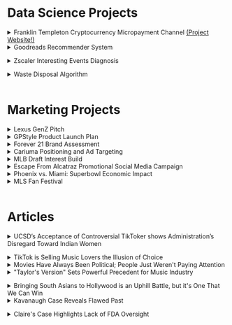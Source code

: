 # Data Science Projects 
<details>
<summary>Franklin Templeton Cryptocurrency Micropayment Channel <a href="https://medhaupadhyay.github.io/Micropayment-Channel-Public-Website/"> (Project Website!)</a></summary>
<img src="https://github.com/medhaupadhyay/portfolio/assets/81603081/f4406e0b-a3d1-44b2-8044-a816f608e366">
<br> </details>


<details>
<summary>Goodreads Recommender System</summary>
<img src="https://github.com/medhaupadhyay/portfolio/assets/81603081/56c7f3ab-0128-4e8b-b57c-1f447fb6c79b">
<img src="https://github.com/medhaupadhyay/portfolio/assets/81603081/f9d1cdac-06e2-4ea4-bf5d-8ce00ad02fa2">
 <img src="https://github.com/medhaupadhyay/portfolio/assets/81603081/edbe09fa-55db-4ed4-93a6-5f176b903d13">
 <img src="https://github.com/medhaupadhyay/portfolio/assets/81603081/df07aee6-e502-43a3-9046-f099a7f35091">
 <img src="https://github.com/medhaupadhyay/portfolio/assets/81603081/328dd6e2-120a-4731-9db2-ec671415ef19">
 <img src="https://github.com/medhaupadhyay/portfolio/assets/81603081/b8a2d88a-a6a6-4c7b-8022-7efcfb1be5e2">
 <img src="https://github.com/medhaupadhyay/portfolio/assets/81603081/0670e8ed-6a0f-41b6-bf67-ac8895bddb9f">
 <img src="https://github.com/medhaupadhyay/portfolio/assets/81603081/20f40eae-2dbf-44a0-8e4a-9e89659ce6e1">
  <img src="https://github.com/medhaupadhyay/portfolio/assets/81603081/c45231df-8faf-4700-a6b7-c8292932457d">
 <img src="https://github.com/medhaupadhyay/portfolio/assets/81603081/eeaec8fa-f11d-4523-a623-0e2d4785225d" >
 <img src="https://github.com/medhaupadhyay/portfolio/assets/81603081/652834a2-7d2d-4acc-9661-749d351f19b7" >
 <img src="https://github.com/medhaupadhyay/portfolio/assets/81603081/b88199e2-5270-42c7-b4ca-011e15414397" >
 <img src="https://github.com/medhaupadhyay/portfolio/assets/81603081/ba95b7c4-d58a-4a1a-b8af-f084b03f2181" >
 
 <br></details>


<details>
<summary>Zscaler Interesting Events Diagnosis</summary>
<img src="https://github.com/medhaupadhyay/portfolio/assets/81603081/3e7a37b2-e0bf-485e-9307-7003df74ca09">
<img src="https://github.com/medhaupadhyay/portfolio/assets/81603081/bab4269a-8992-4e54-993a-e9cbd2f14dad" >
<img src="https://github.com/medhaupadhyay/portfolio/assets/81603081/80ec5112-b085-4e81-b947-308d72be2deb" >
<img src="https://github.com/medhaupadhyay/portfolio/assets/81603081/b5ff1312-cb0c-4dcb-be4f-70b08fb23794" >
<img src="https://github.com/medhaupadhyay/portfolio/assets/81603081/8377e130-0048-4e38-884b-6d5b31f3918b" >
<img src="https://github.com/medhaupadhyay/portfolio/assets/81603081/31d41596-c219-45e7-b496-5bd5ccc1fd5b" >
<img src="https://github.com/medhaupadhyay/portfolio/assets/81603081/78ea7bb3-1e6c-475a-bc5e-e6be57eab4d5" >
<img src="https://github.com/medhaupadhyay/portfolio/assets/81603081/3619884a-7c59-41f9-9676-23f4c8217e94" >
<img src="https://github.com/medhaupadhyay/portfolio/assets/81603081/b98f1b94-94a9-425e-bcd9-ed8f23ef38ea" >
<img src="https://github.com/medhaupadhyay/portfolio/assets/81603081/30c8d5bf-6ec4-4835-87f8-bc565bc744bc" >
<img src="https://github.com/medhaupadhyay/portfolio/assets/81603081/abdd3720-24db-44c9-adfd-964558c3aac6" >
<img src="https://github.com/medhaupadhyay/portfolio/assets/81603081/67c20db9-f880-4ea6-867a-a916bfe781d2" >
<img src="https://github.com/medhaupadhyay/portfolio/assets/81603081/c12fbcbc-278f-4ab0-8b60-5c423b9dc8e5" >
<img src="https://github.com/medhaupadhyay/portfolio/assets/81603081/f254f210-0652-496b-a125-57835617022c" >
<img src="https://github.com/medhaupadhyay/portfolio/assets/81603081/5796829a-c8a9-41f5-b62a-9bc7da5a76b1" >
<img src="https://github.com/medhaupadhyay/portfolio/assets/81603081/6f57f1dc-5d8f-467a-9bdc-73d6e42d67c1" >
<img src="https://github.com/medhaupadhyay/portfolio/assets/81603081/51817dbb-e72b-45a4-896d-fc2ce0a79319" >
<img src="https://github.com/medhaupadhyay/portfolio/assets/81603081/3e4c7444-2033-465e-ac92-05a1f508e46f" >


 <br></details>


<details>
<summary>Waste Disposal Algorithm</summary>
<img src="https://github.com/medhaupadhyay/portfolio/assets/81603081/6c8e421a-7ef2-41ba-acc9-6d90be32507b" >
<img src="https://github.com/medhaupadhyay/portfolio/assets/81603081/4eb88d61-f5fa-4612-a12f-b61c75856a7a" >
<img src="https://github.com/medhaupadhyay/portfolio/assets/81603081/1e3cd897-26b6-4c3b-8bd6-39241bbe40ca" >
<img src="https://github.com/medhaupadhyay/portfolio/assets/81603081/57031355-996a-4b7e-af4d-ee0affd74e19" >
<img src="https://github.com/medhaupadhyay/portfolio/assets/81603081/273c9106-66f1-4ff3-8c72-e2b46b3133ee" >
<img src="https://github.com/medhaupadhyay/portfolio/assets/81603081/a8ff1f23-bd20-41e7-93ff-46032a43bbf0" >
<img src="https://github.com/medhaupadhyay/portfolio/assets/81603081/9f752ac3-7504-44fc-93cb-48d572f367ad" >
<img src="https://github.com/medhaupadhyay/portfolio/assets/81603081/b36394b1-933a-4c61-920e-20414a4a66d2" >
<img src="https://github.com/medhaupadhyay/portfolio/assets/81603081/c8ab7d61-490a-49ad-b7a2-719bba4a0a39" >
<img src="https://github.com/medhaupadhyay/portfolio/assets/81603081/3d42e23b-7e61-4cf8-a1b5-776e0d1613ae" >
<img src="https://github.com/medhaupadhyay/portfolio/assets/81603081/152c2a30-a70e-4d85-a3e6-3edfffea2fe2" >
 
 <br>
</details>
<br>

# Marketing Projects 
<details>
<summary> Lexus GenZ Pitch </summary>
coming soon! 
 <br>
 <br></details>

<details>
<summary> GPStyle Product Launch Plan </summary>
<img src="https://github.com/medhaupadhyay/portfolio/assets/81603081/0ff2c009-76cc-4d41-85c5-a013d0219c78" >
<img src="https://github.com/medhaupadhyay/portfolio/assets/81603081/739b5f3f-b2f6-4515-a6d9-c03819c6c4b6" >
<img src="https://github.com/medhaupadhyay/portfolio/assets/81603081/9c44f818-0542-4d85-8cf3-e25cb42f6142" >
<img src="https://github.com/medhaupadhyay/portfolio/assets/81603081/430aceef-8357-4f53-b355-437937ba1734" >
<img src="https://github.com/medhaupadhyay/portfolio/assets/81603081/2cd6a6d3-c8f0-4d47-9ff1-4e26a04c63e0" >
<img src="https://github.com/medhaupadhyay/portfolio/assets/81603081/39ef58e6-de70-4b12-9098-55606ea1828d" >
<img src="https://github.com/medhaupadhyay/portfolio/assets/81603081/f2892c67-42ea-492d-8afd-e041d42dfec6" >
<img src="https://github.com/medhaupadhyay/portfolio/assets/81603081/4195e3e3-798f-4c6d-8e8b-3420296ef00b" >
<img src="https://github.com/medhaupadhyay/portfolio/assets/81603081/d144fa4d-5f94-4dbc-a452-8b1896561764" >
<img src="https://github.com/medhaupadhyay/portfolio/assets/81603081/6478e706-b2f4-4ab4-84d9-d2976d8a0308" >
<img src="https://github.com/medhaupadhyay/portfolio/assets/81603081/8fbb84a2-e9be-4dda-a49d-21f144c57ca5" >
<img src="https://github.com/medhaupadhyay/portfolio/assets/81603081/8c6b8796-af98-4a2a-bd96-04d47dc78ae8" >
<img src="https://github.com/medhaupadhyay/portfolio/assets/81603081/6b00408d-e421-4a3d-b4ec-d4428d84b1fb" >
<img src="https://github.com/medhaupadhyay/portfolio/assets/81603081/6b4ec744-ff26-46d3-9a0e-0522499fe3f6" >

 <br>
 <br></details>

<details>
<summary> Forever 21 Brand Assessment </summary>
coming soon! 
 <br>
 <br></details>

 <details>
<summary> Cariuma Positioning and Ad Targeting</summary>
<img src="https://github.com/medhaupadhyay/portfolio/assets/81603081/f0fab1f3-0b0b-4639-8329-4b45b5966bf6" >
<img src="https://github.com/medhaupadhyay/portfolio/assets/81603081/3901e5f0-297f-40cd-af0e-3abfdf107e2a" >
<img src="https://github.com/medhaupadhyay/portfolio/assets/81603081/64b533d4-d496-42df-85e4-67544e734c39" >
<img src="https://github.com/medhaupadhyay/portfolio/assets/81603081/a67157ee-0d1d-4f04-b453-b13732429c42" >
<img src="https://github.com/medhaupadhyay/portfolio/assets/81603081/0f66d627-e62a-4823-9da0-d32bb41f6321" >
<img src="https://github.com/medhaupadhyay/portfolio/assets/81603081/ca746308-731b-43e3-b50c-baae59126a75" >
<img src="https://github.com/medhaupadhyay/portfolio/assets/81603081/bb4c0ecd-dcf7-48ad-bd88-cb521703924d" >
<img src="https://github.com/medhaupadhyay/portfolio/assets/81603081/ca86896a-c371-4585-bbf3-141dd6daefeb" >
<img src="https://github.com/medhaupadhyay/portfolio/assets/81603081/b633a9da-32c8-48ae-b043-e81cd0b3e125" >
<img src="https://github.com/medhaupadhyay/portfolio/assets/81603081/7f13dbde-6883-4581-b256-ceb445ab37d1" >
<img src="https://github.com/medhaupadhyay/portfolio/assets/81603081/5bae7795-3178-4067-889a-ed753030ff60" >
<img src="https://github.com/medhaupadhyay/portfolio/assets/81603081/e440dcee-a87f-4361-9093-0f4227f68b76" >
<img src="https://github.com/medhaupadhyay/portfolio/assets/81603081/868989ed-1d6c-40f9-84bc-d99df4eae4b8" >
<img src="https://github.com/medhaupadhyay/portfolio/assets/81603081/f692d5bb-2cb6-4799-8210-3547c1b4761c" >
<img src="https://github.com/medhaupadhyay/portfolio/assets/81603081/e8aa7033-ca3b-4d98-9f14-eb5c472357d5" >
<img src="https://github.com/medhaupadhyay/portfolio/assets/81603081/f08d5dd9-b5f6-4552-a301-fbb6517c9fca" >
<img src="https://github.com/medhaupadhyay/portfolio/assets/81603081/352c69e2-169e-49f4-bc68-e76f0b56efa9" >
 
 <br>
 <br></details>

 <details>
<summary> MLB Draft Interest Build </summary>
<img src="https://github.com/medhaupadhyay/portfolio/assets/81603081/9e038a74-b459-45f9-aeb2-62b9dfc00def" >
<img src="https://github.com/medhaupadhyay/portfolio/assets/81603081/31c8c9a6-f657-47f6-a681-104095b26c86" >
<img src="https://github.com/medhaupadhyay/portfolio/assets/81603081/1c69b95e-467b-4cd5-a238-46ddc866598c" >
<img src="https://github.com/medhaupadhyay/portfolio/assets/81603081/9c5fcbd0-d51e-4e1b-8f4e-c220e010fd95" >
<img src="https://github.com/medhaupadhyay/portfolio/assets/81603081/599afe71-f887-4a03-9b37-094bfaa51044" >
<img src="https://github.com/medhaupadhyay/portfolio/assets/81603081/f41d4580-3aed-4c59-992a-0d91eb22e326" >
 <br>
 <br></details>

<details>
<summary> Escape From Alcatraz Promotional Social Media Campaign </summary>
<img src="https://github.com/medhaupadhyay/portfolio/assets/81603081/19c0857a-d983-45ab-a730-9b1d2e97caea" >

 <br>
 <br></details>

 <details>
<summary> Phoenix vs. Miami: Superbowl Economic Impact </summary>
<img src="https://github.com/medhaupadhyay/portfolio/assets/81603081/49c424fa-c3d0-4b33-a60f-3e82d79b6025" >
<img src="https://github.com/medhaupadhyay/portfolio/assets/81603081/8e0c8777-84af-473e-bda8-c878306b3943" >
<img src="https://github.com/medhaupadhyay/portfolio/assets/81603081/f0fa86e4-dab3-45ed-8494-0cf236dacb47" >
<img src="https://github.com/medhaupadhyay/portfolio/assets/81603081/f1772007-d5c9-4d83-b1fa-5f419e6ef025" >
<img src="https://github.com/medhaupadhyay/portfolio/assets/81603081/de5713ad-959a-4913-a143-dfe32e510090" >

 <br>
 <br></details>

 <details>
<summary> MLS Fan Festival </summary>
<img src="https://github.com/medhaupadhyay/portfolio/assets/81603081/a71e82ee-d6db-495d-b36b-e79c4d76af5e" >
<img src="https://github.com/medhaupadhyay/portfolio/assets/81603081/dc82eeb0-b600-45c2-8308-ce0fc4ae9b86" >
<img src="https://github.com/medhaupadhyay/portfolio/assets/81603081/0361b869-93a8-48d4-a200-f67a02ddfb39" >
<img src="https://github.com/medhaupadhyay/portfolio/assets/81603081/d3aa03f7-e971-4792-b473-da93d3d0329e" >
<img src="https://github.com/medhaupadhyay/portfolio/assets/81603081/d516ef39-7581-4ee6-a49c-9c48303fd304" >
<img src="https://github.com/medhaupadhyay/portfolio/assets/81603081/28c355f5-ec95-4ddf-9cd4-4f5bfb5abd7e" >
<img src="https://github.com/medhaupadhyay/portfolio/assets/81603081/de8aa07f-03f2-420a-8b68-ce59d7df49c3" >
<img src="https://github.com/medhaupadhyay/portfolio/assets/81603081/5ca9ee28-b08d-4f55-b967-0bf8ca40318d" >
<img src="https://github.com/medhaupadhyay/portfolio/assets/81603081/400f32e6-36bd-4efe-a8ef-d07557838716" >
<img src="https://github.com/medhaupadhyay/portfolio/assets/81603081/c7c33c7b-c8f3-4bf4-b9c3-eef4bc3a70d9" >
<img src="https://github.com/medhaupadhyay/portfolio/assets/81603081/a03518f4-6a5c-44a9-aa5d-8d86ef86b382" >
<img src="https://github.com/medhaupadhyay/portfolio/assets/81603081/52368339-7024-43a9-8cfb-51e4ef9f5adb" >
<img src="https://github.com/medhaupadhyay/portfolio/assets/81603081/0e874271-f8bb-4f99-999b-4252f6c284bb" >
<img src="https://github.com/medhaupadhyay/portfolio/assets/81603081/846e82c6-78e1-471f-9afa-bbc04e06d692" >
<img src="https://github.com/medhaupadhyay/portfolio/assets/81603081/fdc1c2e7-c383-4a9c-967c-5e57da978ec8" >
<img src="https://github.com/medhaupadhyay/portfolio/assets/81603081/47f2a502-73bc-4678-8df2-537b787be14a" >
<img src="https://github.com/medhaupadhyay/portfolio/assets/81603081/c72aafdd-ef35-405b-a361-9aa50a4514e8" >

 <br>
 <br></details> <br>

# Articles 
<details>
<summary> UCSD’s Acceptance of Controversial TikToker shows Administration’s Disregard Toward Indian Women </summary>
Even now, it’s difficult for me to describe the way my stomach dropped when I first heard that Avaneesh Kanala was coming to UC San Diego. At first glance, Kanala might seem like an average UCSD transfer student, but a quick search of his name will pull up the TikTok account where he spews racist and misogynistic “hot takes” to over 350,000 followers. I’ve had the misfortune of seeing his videos on my “For You Page” for the past couple years, but the thought of him coming here was truly gut-wrenching. <br>
<img src="https://github.com/medhaupadhyay/portfolio/assets/81603081/eee191eb-a0cf-4dd4-8e25-720e794e3f25" > 
<br>
Kanala’s videos reduce women to mere objects, belittling everything about them from their bodies to their education to their culture, with targeted attacks on his female classmates. This kind of hateful content has always been aimed at people like me: Indian women who aspire to be independent and intelligent. For the past few years, Kanala’s TikTok content has been a painful but bearable rabbit hole that I would occasionally be sucked into. But now I am seeing demons from my screen materialize as Kanala steps onto the UCSD campus. My school has taken someone who can kindly be described as a troll, and presented them in the flesh; am I wrong to see this as a stinging betrayal? <br>
I know that in the real world, there are battles that I will lose. There will be people who will spew hatred at me and try to push me down. But here? On my home turf? This is a knife in my back, a sinking feeling in my stomach. It is a loss of trust, a broken promise.  <br>
<img src="https://github.com/medhaupadhyay/portfolio/assets/81603081/0a577368-d8ae-45c5-8dcc-0c8a11f54eaa" > <br>
I have always believed UCSD when they claimed that this is “an inclusive community where all have the opportunity to thrive,” but the acceptance of Kanala has left me questioning the purity of their ideals. Until now, I considered this school a safe place, a place where my classmates and I would be protected and uplifted. The inclusive community here is one of the first things I bring up when people ask about my favorite parts of UCSD. I tell them how I turned down other schools because I didn’t want to be surrounded by toxic clout chasers who put down other people in some sort of twisted game. I tell them that UCSD promised me a place where I would be respected — where I would be valued. <br>
 One case cannot make or break the culture of an entire university, but UCSD bringing a student like this onto campus would make their stance on inclusion infinitely clearer than thousands of memos ever could; after all, what good is a school that goes on and on about making sure that everyone “feels included in campus life” and then turns around and provides a welcome to someone who is actively spreading hateful and prejudiced messaging? Will the school only take action after these kinds of posts lead to physical violence against women? And what about the other hidden incels at UCSD who will take Kanala’s acceptance at UCSD as a green light for their own brands of misogyny and sexual violence? One case can easily serve as the straw that breaks the camel’s back. <br>
<img src="https://github.com/medhaupadhyay/portfolio/assets/81603081/5432011d-bc1b-4582-8311-43d0e28cdce6" > <br>

Kanala has also complained that “brown TikTok teamed up to get [him] kicked out of Purdue.” In this case, he is referring to the South Asian community on tiktok, many of whom claim that he was facing multiple sexual assault allegations. <br>
Whether Kanala was expelled from Purdue or left of his own volition, he is placing the blame on a mass grassroots uprising. While the details of his situation are not publicly available, it is not unreasonable to believe that all those people had a strong reason to push him out of school. If he was truly “kicked out” of Purdue as he claims, why has UCSD welcomed him here? Has he made amends for his actions? <br>
<img src="https://github.com/medhaupadhyay/portfolio/assets/81603081/6331d7f8-fdd9-4eb0-a664-0dbf09630b18" > <br>

The administration has welcomed this man onto our campus, given him a dorm and a seat in our classes. But how are we, as students, supposed to welcome him into our Triton community? How do we make space for him without pushing out the Indian women that he has been actively undermining? I don’t think we can. I think that a line has been drawn in the sand and we must choose sides. <br>
I can rest easier knowing that many will choose the clearly correct side, and it is comforting to see students leaping to denounce Kanala’s actions. Although it’s heartwarming to see everyone coming together like this, we all know that administration’s acceptance of Kanala reigns supreme. The truth of the matter is that UCSD’s acceptance of Kanala is serving as a strong form of validation for his hateful rhetoric. While this may not have been their intention, UCSD send the message that this student is a respectable citizen who lives by the Triton values. This, in turn, creates an uncomfortable, and potentially unsafe, environment for Indian women at UCSD. <br>
To be absolutely clear, I do not know Avaneesh personally, nor am I advocating for any specific action to be taken against him. All I have to say is that I am deeply disappointed in my school. Something in our Triton community has broken, and I’m afraid it may be irreparable. <br>

 <br></details>

 <details>
<summary>  TikTok is Selling Music Lovers the Illusion of Choice </summary>
 TikTok has established itself as a breeding ground for a whole new type of social media content, one that relies heavily on music. But rather than finding “new” music on TikTok, we’re just being fed the same thing over and over again until our brain starts to tell us that it might not sound so terrible after all. TikTok doesn’t make good music famous; it makes certain types of music famous. <br>
  <img src="https://github.com/medhaupadhyay/portfolio/assets/81603081/59d89197-6334-40e8-9397-ac3028ec1dd5" > <br>
TikTok music leans heavily into a few niche categories. Aside from songs that are good for dancing, one such category is songs with catchy lyrics. These songs are very useful as the soundtrack for the short stories common on TikTok. For example, the lines “for all of my pretty, and all of my ugly too” from Grande’s “pov” were commonly used for people to show themselves looking — you guessed it — pretty and ugly. Songs with fun beat drops have also found a place on TikTok. The beat drop in songs like “Candy,” “ily” and “Somebody That I Used to Know” are commonly used as a soundtrack to short stories or compilations. <br>
Inherently, TikTok has served to severely narrow the scope of songs that can become popular; if your song doesn’t fit into one of these categories, good luck getting anyone to listen to it. On the flip side, if your song does fit into one of these categories, you’ve suddenly and exponentially increased the odds of it becoming mainstream.   <br>
When a song goes viral, it’s suddenly being blasted into people’s ears every time they visit TikTok. And this serves to create the impression that millions of people are obsessed with the song, and it must, therefore, be good. <br>
This is a tantalizing shortcut to fame and therefore money that is understandably difficult for artists to ignore. Though there will always be artists who prioritize fame over art, TikTok’s rigid “genres” are incredibly tempting for singers, who are always at the risk of being left behind when the tide turns. <br>
When artists start prioritizing fame over art, we all suffer. By curating simple trends, TikTok has effectively made it harder for different types of music to rise up by incentivizing artists to make their music fit into boxes. So despite our best intentions, TikTok has turned into a playground for record labels to pump out formulaic music designed to go viral — and it’s working. From Billie Eilish’s “Therefore I Am” to Dua Lipa’s “Don’t Start Now” to Jason Derulo’s “Savage Love,” mainstream artists are all rushing to get a piece of the TikTok pie by adding quirky lyrics and beat drops and planning elaborate dances for fans to copy. <br>
But does popularity really equal merit? Just because a song happens to fit into one of these categories, is it something that I should actually listen to? Must I hear the same three songs every time I turn on my phone? The whole reason that the internet is touted as an equalizer is that it gives the listener a choice. We are no longer bound to the singers that record labels choose. And yet, it feels like we’re somehow going backwards in terms of diversity as far as music is concerned. Am I really supposed to believe that a song is good just because it lends itself well to dice rolling? It can be said that this trend is isolated to TikTok, but it’s tough to be an isolated trend when TikTok has more than 1,000,000,000 users across 150 countries. <br>
With more and more people turning to social media for entertainment, TikTok stands poised to seriously change the way that we consume content, especially music. As music grows more commercialized, it becomes more and more packaged with the sole purpose of increasing profits. In the past, a large chunk of the power rested in the hands of music industry professionals. Now, social media is increasingly snatching at their clout. <br>
Rather than being at the mercy of corporate producers, we’re now letting trends and algorithms determine what we listen to. Though letting any “higher ups” dictate the flow of art is questionable, it can be argued that taking the reigns of music from professional musicians and handing it to social media influencers is a bit of a downgrade. <br>
But then again, what do I know? At the end of the day, TikTok is supposed to be a fun platform for people to share their creativity. Just make sure it isn’t your one-stop shop for new music. <br>

 
 <br>
 <br></details>

 <details>
<summary> Movies Have Always Been Political; People Just Weren't Paying Attention </summary>
Last Friday’s epic finale to “The Falcon and the Winter Soldier” finally made it official: Anthony Mackie’s Sam Wilson is the new “Captain America.” Unsurprisingly, the decision — and the show in general — has sparked a wave of criticism. While some of the uproar surrounding the show was blatantly racist, a lot of people took the chance to air out their grievances with the media becoming “too woke.” This frustration is not unique to “The Falcon and the Winter Soldier”; over the past few years, an increasing number of people are uncomfortable with what they deem an unnecessary insertion of politics into their entertainment and are bemoaning the death of escapist cinema. This complaint, however, is insanely strange. The thing is, movies are always political if the audience chooses to watch them with a political gaze. Movies have always been firmly rooted in reality — the political messaging was just somewhat hidden in order to avoid alienating audiences, and people have gotten complacent in playing along and completely missing the point of these movies. Movies have not suddenly become more political, writers have just stopped hiding their themes behind smoke and mirrors in the hopes that they can reach out and shake even a few of their viewers out of a state of willful ignorance. <br>
  <img src="https://github.com/medhaupadhyay/portfolio/assets/81603081/0485e12d-5261-4269-b608-87292d3acb70" > <br>
Those who claim that the movies they watch are “apolitical,” “escapist,” or “disconnected from reality” are simply not thinking critically about the media they are consuming. If someone were to look at a film with a political lens, they would be hard-pressed to find many movies that are truly apolitical. The trick is that the political messaging of films was often disguised for an unwitting or unreceptive audience. For example, “Zootopia” made powerful arguments about racial stereotyping, policing, and the repercussions of bigoted government officials while still being a whimsical movie for children. This analysis is not a “hot take” — it is literally the point of the movie. Still, when police officer Judy impulsively grabs a weapon simply because Nick supposedly has violence in his biology, it wasn’t labeled as a political scene. But when Sam is confronted by a cop in “The Falcon and the Winter Soldier,” it is “too woke.” What could possibly be the difference, other than the viewers’ inability to understand the simple metaphor presented in “Zootopia?” The truth is that most people consider movies to be frivolous entertainment because they only engage with media at the shallowest level possible. And honestly, there is usually nothing wrong with that. There is absolutely no requirement to analyze every movie with critical thought. So, “The Falcon and the Winter Soldier” made it easy for the audience. They did away with a lot of the metaphors and made it easier to understand the story they were trying to tell. <br>
Technically, the viewer can still choose to keep their head in the sand. If someone can’t understand that “Avatar” is a searing critique of colonialism and capitalism, then there is no reason for them to take away anything political from Sam Wilson telling world leaders to provide aid to refugees in “The Falcon and the Winter Soldier.” Everything that happened in the show is fiction. It is only political if the audience takes the fictional story and draws parallels to what is going on around them. And that is the viewer’s personal decision. <br>
As far as the new “Captain America” being Black, simply including people of color in movies is not political. Why is the very existence of non-white people considered a “heavy” topic that takes away from entertainment? “Captain America” is still a superhero franchise with witty jokes, silly banter, and fast-paced fight scenes. Nothing has inherently changed. “The Falcon and the Winter Soldier” is no more and no less political than every other “Captain America” movie. People that glossed over the clear messaging in the original trilogy have no business complaining about this new phase. No one said that the audience has to feel a certain way after watching anything, but viewers who look at a Black man speaking candidly and decide that it’s all a plot to further some sort of an agenda are ruining it for themselves. Rather than feeling inspired or moved, they’re twisting a glorious moment into something it’s not. <br>
People who want their entertainment to remain apolitical simply have to continue letting the themes fly over their heads. Aside from the point that it is a privilege to “take a break” from politics, fiction is only “escapist” as long as the viewer chooses not to connect the story with real life. Movies that are labeled “too woke” are slapped with that label because the writers chose not to engage with complicated metaphors and dialogue that can be interpreted in multiple ways — they chose to make the themes obvious so that it might smack a few of the people who insisted on ignoring anything that was even slightly veiled. <br>
Recently, it’s become increasingly difficult for people to miss the parallels between the stories they consume and the world outside their door. In the past, these parallels were buried; now they’re being showcased more openly. From “The Invasion of the Body Snatchers” to “Hunger Games” to “Transformers,” political motifs have been a staple in fiction for ages. They’re just getting harder to ignore in today’s day and day. <br>
Films* have always tackled the real-world problems that society is facing, but it has always been up to the audience to make the connections. Just because “The Falcon and the Winter Soldier” wrote it out in bold doesn’t change the fact that the message has always been there; some people just chose not to see it. <br>
*The word movie was thrown around a lot in this article, but the audience should be acutely aware that Sam Wilson did not, in fact, wield the shield on the big screen. All of this “wokeness” happened in the confines of Disney+. Disney made a leap by giving the mantle of Captain America to a Black Man, but there is plenty of room for them to backtrack and fumble the progress they’ve made so far. <br>

 
 <br>
 <br></details>

 <details>
<summary> "Taylor's Version" Sets Powerful Precedent for Music Industry </summary>
Taylor Swift’s re-recording of her albums, fondly known as "Taylor's Versions", is her latest push to make the music industry a better place, especially for vulnerable artists. Swift is hardly the first artist to face devastation at the hands of their record label, but she might very well be the first one to fight it so openly. What the public views as a catfight between high-profile celebrities is essentially a battle for her life’s work; the very work that the media continues to claim is too personal. In between slut-shaming her, the public continues to claim that Swift is a money-hungry vulture who masterminded every controversy surrounding her in order to increase profits.   <br> 
    <img src="https://github.com/medhaupadhyay/portfolio/assets/81603081/8bebdbe3-7f07-4052-a08b-4636b9790de6" > <br>

It is completely beside the point to argue that Swift does not need the extra money from her rerecordings – what she is doing is setting a precedent. <br>
She has expressed her belief that artists should have the rights to their work, or at least be given the opportunity to buy them back at market value, and she is acting on it. It may not make a huge financial difference for Swift, but it could mean the world for a struggling artist—just like her groundbreaking work in pushing Spotify and Apple Music to pay artists more. Even back then, she was one of few big-name artists who took a stance and stuck to it. At every step, Swift has pushed to make the music industry a better place. Somehow, society has normalized punishing Taylor Swift just for being herself and telling her truth. <br>
 This anti-Taylor sentiment peaked in 2016, with the #TaylorSwiftIsOverParty. Coming off of an iconic high with her album 1989, the public decided that they had enough of Swift and turned on her rapidly. Between her new feud with the Kardashian-West clan and her breakup with Calvin Harris and subsequent rebound with Tom Hiddleston, the media frenzy was out for blood. <br>
 In her Netflix documentary about this tumultuous time period, “Miss Americana”, Swift shares her struggles with an eating disorder, the invasive media coverage of her life, her legal sexual assault battle, and her battle to speak out for what she believed in politically. Each and every one of these issues brought an avalanche of criticism onto her, not to mention the casual sexism she has been forced to endure throughout most of her career. Buried under all of this, Swift was at the cusp of becoming a relic of the past. <br>
And yet she didn’t. Swift pushed back, reinventing herself once again with the edgy “Reputation”. Despite claims that she was no longer relatable, Swift went on to put together a visually stunning stadium tour that made millions. All this to say that Swift is no stranger to the crowds turning on her. <br>
The latest disparagement surrounding Swift’s re-recordings probably won’t be enough to deter this talented and hard-working artist, but just because Swift doesn’t let the mud-slinging drag her down doesn’t mean that it’s harmless. There is nothing cool about undermining a driven artist who is putting themself on the line in order to pave the way for future generations. <br>
It’s inevitable that Swift will go down in history as one of the defining artists of this generation; it’s time for the public to get behind her. Even people who think they don’t like Swift’s music should check out her re-recordings — Taylor’s discography is truly wide enough to please everyone. Swift has always been both a talented artist and one who is working to make the industry a better place; she never disappoints, and it’s about time we stopped letting her down.  
 <br>
 <br></details>

  <details>
<summary> Bringing South Asians to Hollywood is an Uphill Battle, but it's One That We Can Win  </summary>
There was a moment during the San Diego Asian Film Festival (SDAFF) screening of Iman Zawahry’s “Americanish” that made me cry. By all means, “Americanish”is a romantic comedy; the story follows two Pakistani-American sisters and their cousin as they navigate the complicated world of marriage while trying to find professional fulfillment. But something about watching Maryam, Sam, and Ameera each find their own version of happily ever after moved me to tears. If you asked me why, I don’t think I could exactly explain it. It was the novelty, I think, of seeing South Asian women finding joy that left me awestruck. It served as confirmation to me that success was whatever I chose to make of it, and that it was something I deserved. It was not at all what I expected, but it was beautiful nonetheless. And that, I think, is how to best describe my experience at SDAFF. Among the jokes, satire, drama, and documentaries, there was an unmistakable undercurrent of bittersweet joy at seeing Asian stories on the big screen. Every movie was an explosive celebration of culture, but the novelty of the experience served as a painful reminder of the lack of Asian representation in today’s media. We’ve heard the word “representation” thrown around a lot in recent years, but rarely do we see it executed successfully. Simply put, art hits differently when you know that every person on the cast and crew is committed to shining the spotlight on underrepresented communities. <br>
For me, representation meant watching an entire theater light up to “Sheila Ki Jawani” and “Malang” in Geeta Malik’s “India Sweets and Spices.” “India Sweets and Spices” follows UCLA freshman Alia, who is fed up with her uber-rich family and friends’ shallowness and befriends the family who owns the local Indian grocery store. No matter how rich and hypocritical the characters were, I saw my friends and family reflected in Alia’s community. Watching Indian excellence celebrated on screen, glamorously decked out in glittering outfits and luxurious cars, made me proud beyond words. The rich storytelling and the attention to detail felt like a warm hug; reassurance that someone like me could be the star of their own story. To see aspects of my life — albeit exaggerated versions of it — play out on screen was an experience I won’t forget. When I asked Geeta Malik about the personal inspiration behind the film, she reflected on how weekend Indian get-togethers served as a hotbed for culture and community during her childhood, leaving me feeling like she took the words right out of my mouth. Watching Malik address the theater, it felt like a spectacular future was within reach — one where a movie with an all-Indian cast could be a blockbuster.<br>
I felt a similar sense of hope after watching “7 Days.” Taking place right as the COVID-19 pandemic unfolded in March 2020, “7 Days” tells the story of Ravi and Rita, whose painfully awkward first date becomes unexpectedly elongated when the two are forced to quarantine together. From a soulful examination of arranged marriages to a tearful monologue on the cultural importance of the romantic drama “Kal Ho Naa Ho,” Roshan Sethi’s quirky pandemic rom-com was firmly rooted in Indian culture; but it also spoke to universal themes of loneliness and love, confusion and desperation, and the importance of connection. Listening to Sethi explain the creative process that led him to write “7 Days” with his boyfriend Karan Soni while in residency, I intuitively knew that the future of Asian American cinema is in good hands. Sethi and Soni’s process meticulously aimed to capture the internal tug of war between traditional customs and western thinking, and it is the unique kind of story that could only have been written by Asian Americans.<br>
The Asian American immigrant experience is one which values resilience, resourcefulness, and thrift; so it comes as no surprise that Asian American filmmakers have managed to create such wonderful art even in the face of countless obstacles. Bringing Asian culture to the movies has been — and continues to be — an uphill battle, but attending SDAFF made me realize that we still have a fighting chance if we band together. These and many other films from SDAFF will be playing in theaters across the country, where anyone can walk in and experience the beauty and joy of the Asian American experience. I encourage anyone with the opportunity to do so to buy a ticket and show up for these artists. There is no lack of talented Asian filmmakers; there is only a lack of support for their work. Attending SDAFF granted me a vision of what mainstream Asian American art could look like. This world has largely been pushed out of the spotlight, but I can’t wait for the day when it finally takes center stage.   
 <br>
 <br></details>

 <details>
<summary> Kavanaugh Case Reveals Flawed Past </summary>
When Brett Kavanaugh was nominated for the Supreme Court in July 2018, media attention was relatively minimal. This changed, however, when Senator Dianne Feinstein revealed that she had received a letter detailing claims of sexual assault against Kavanaugh from a victim who preferred to remain anonymous. While the decades-old accusation left spectators across the country speechless, it provided a unique lesson for students: mistakes from high school and college can impose unprecedented implications on their futures. <br>
      <img src="https://github.com/medhaupadhyay/portfolio/assets/81603081/890199b2-2135-4537-8ba2-00487b1bf467" > <br>

Days after Feinstein’s revelation, the victim disclosed her identity and made her accusations public. Dr. Christine Blasey Ford shared her experiences via The Washington Post, claiming that Kavanaugh had assaulted her at a high school party in the early 1980s. Two of Kavanaugh’s classmates from Yale University, Deborah Ramirez and Julie Swetnick, also came forward with similar accusations. The confirmation hearing took place in September, a routine procedure that allows senators to interview nominees for the Supreme Court. After the hearing, the Senate Judiciary Committee requested that President Trump order a FBI investigation, which he opened on Sept. 28. During the investigation, proof that Kavanaugh had been a heavy drinker in high school and college surfaced. <br>
“You hear your parents and teachers saying it all the time: don’t do anything you’ll regret in the future,” said sophomore Ibraheem Qureshi. “Now, it suddenly feels real; they may have a point. And now, with the addition of social media, everything you do is online. A lot of people are deleting their social media pages. They don’t want what they posted online in high school to be used against them.” <br>
It may never be clear whether Dr. Ford’s allegations are true or not, but they have nonetheless left an ugly smear on Kavanaugh’s reputation. Even if the accusations of sexual assault are false, the investigation has exposed Kavanaugh’s rowdy behavior in high school and college, revealing that he may have been downplaying his alcoholism. Former classmates came forward with claims that Kavanaugh had been intentionally misleading with his testimony, referring to a 1985 bar brawl that ended with police intervention. Kavanaugh’s actions during high school may not be representative of who he is today, but he is still responsible for their consequences. Many claim that his heavy drinking in school proved that he was not qualified to be a Supreme Court Justice, while others argue that he was unqualified because he had lied under oath about his drinking problems.
<br>
For many students, partying is an irreplaceable part of the high school and college experience. However, teenagers’ ideas of having fun can often border on unsafe or downright dangerous. <br>
“A lot of people think that having a good time is just doing what their friends are doing,” said senior Alicia Wu. “If there is something you enjoy that may come back to hurt you, you should work to change yourself. It’s not just about your record. Rather than something tangible, it’s more about your character; the decisions you make when you’re younger will shape who you become in the future.” <br>
Still, high school and college students often make mistakes; it’s a part of the learning process. Since they are young and inexperienced, it is almost inevitable that they will make bad decisions. However, there is distinction between careless errors and crimes, and the latter may never be forgiven. <br>
“There’s a line between kids being kids and being a bad person,” Qureshi said. “Most of the time when you make a mistake, people are going to hold it against you. You can ask for forgiveness, but you won’t always receive it. Sometimes, people realize that they were wrong, and they are trying to change for the better, but in some cases it’s not possible.”
<br>
Throughout the ordeal, witnesses and investigators across the country stepped in to unearth every piece of evidence about Kavanaugh’s student life. His actions during school posed a serious threat to his career nearly 35 years later. The same could potentially happen to any student, years from today. One seemingly insignificant mishap can have resounding consequences, and high schoolers should be careful to protect themselves from these unintended ramifications. This incident may lead students to monitor their own behavior more closely. On the other hand, it may simply convince students to put up a facade for the people around them. <br>
“I don’t think that the Kavanaugh case is going to force anyone to change,” said World History teacher Nhat Nguyen. “Students might be really good at putting up a front for other people to see, but in private, they are still who they are.”
<br>
 Adding on to the case’s complications, many have wondered whether evidence from so long ago can be considered an accurate representation of a person today. After all, people can change over the course of several years.
<br>
“High school is a really strange period of time for everyone,” Mr. Nguyen said. “It’s hard to see if it really reflects who a person is years later. We need to see if there is anything consistent, if there are any constants. One point in time doesn’t give you any progression, you need more data to see if they’ve changed over time.” <br>
 Whether or not a person changes, it is irrefutable that incidents from high school and college are now acceptable reasons for attacking public figures. High schoolers have been quick to realize that anything they say or do can be used against them. Students may refrain from going down the wrong path if they realize that bad decisions can keep them from accomplishing their long-term goals and aspirations. <br>
“We don’t just live for the moment; we live for our futures and what we will become,” Wu said. “We all have hopes and ambitions. We have to keep ourselves in check with that, and use our goals as motivation to stay away from trouble.”
<br>
 Despite the scandals, Kavanaugh was sworn in to the Supreme Court on Oct. 6. While we may never know whether or not Kavanaugh is guilty, his ordeal battling the ghosts of his past has brought high schoolers a sobering lesson: the past never stays buried.
 <br>
 <br></details>


 <details>
<summary> Claire's Case Highlights Lack of FDA Oversight </summary>
While looking for makeup, shoppers often consider brand, price and quality. But it may be time to add a new factor: toxicity. In America, where a sense of false security is common among consumers due to the numerous committees and laws dedicated to their protection, most believe that the products they buy have undergone strict examination. This, however, is not always the case.
<br>
        <img src="https://github.com/medhaupadhyay/portfolio/assets/81603081/159bb5f2-0271-4865-95d9-8d71b2cc9fd6" > <br>

 On Dec. 28, Claire’s, a makeup and accessory store, issued recalls for several of its makeup products after Kristiana Warner, a Rhode Island woman, claimed that she had found asbestos in several Claire’s products, including eye shadows, blushes and compact powders. Asbestos is a mineral that was popularly used in building insulation for years, but was proven to be toxic in 1973, and has since been linked with cancer and mesothelioma, a deadly lung disease. Warner mailed her six-year-old daughter’s makeup to the Scientific Analytical Institute, a North Carolina lab that specializes in testing for toxic substances, and the results revealed traces of cancer-causing tremolite asbestos.
<br>
“Harsher regulations, more restricting guidelines [should be put in place],” said art teacher and InDesign club advisor Charlotte Kruk. “That’s a really negative thing. Nothing can have asbestos by today’s standards.”
<br>
 After the recall, Claire’s came forward to say that it had sent its products for testing, and had found these products to be asbestos-free. Despite Claire’s findings, the Scientific Analytical Institute continues to back their own, claiming that the exact product they tested has not yet been re-tested by Claire’s. Additionally, Claire’s has not specified which labs tested their products, which has led many to question the products’ safety.
<br>
 “It is unsafe, if there is even a possibility of asbestos being in the products,” said senior and InDesign club president Christina Chen. “If a person bought makeup, and they are not sure about [what the ingredients are], then it is not fair to them because they are buying something without being told what is in it. If the company is not saying the truth and being honest to their consumers, then it should not be a safe brand that people trust.”
<br>
 Although it is unclear whether or not asbestos was present in the Claire’s products, this case brings to light numerous discrepancies in the Food and Drug Administration’s (FDA) regulations. Although the FDA’s job is to protect consumers from potentially dangerous cosmetics, companies are still able to sell products with harmful substances by exploiting loopholes in FDA regulations. Currently, companies can easily avoid sharing the ingredients used in their products by claiming that doing so would give away “trade secrets.” Additionally, the U.S. only bans about ten chemicals in cosmetics while the European Union has over a thousand banned, and consumers are paying for these lax regulations. <br>
“The FDA should intervene in cases like this, as it has the ability to affect many people’s lives” said sophomore Aayushi Jani. “The government should impose stricter regulations because an incident like this should not occur again.”
<br>
 The FDA mainly relies on direct reports from customers in order to launch investigations into potentially harmful products. Even after customers have filed complaints, however, the FDA has no legal authority to recall the product, so it is entirely possible that the harmful products  remain on the market. <br>
“The FDA should impose harsher regulations, more restricting guidelines,” said Kruk. “[Cosmetic] companies should not be allowed to sell dangerous makeup — that’s so terrible.” <br>
 In fact, companies are not even required to forward complaints to the FDA, meaning that such concerns often go ignored, and no changes are made to the product in question. Even terms like “organic” and “hypoallergenic” are unregulated, giving them little to no meaning in the cosmetic industry. <br>
All this may tempt shoppers to throw their makeup out the window, but such drastic measures are not yet necessary. Avoiding fragrances is one way to steer clear of toxins, as it can take hundreds of chemicals to create a single fragrance. Lipsticks are also notoriously known to contain lead, a dangerous neurotoxin. Customers would be well-advised to stay away from ingredients such as mineral oil, parafﬁnum liquidum, petrolatum, petroleum jelly, propylene glycol, polyethylene glycol and polysorbates. These are petroleum derivatives, meaning they are extracted from crude oil. They have a nearly infinite shelf life, and are cheap and abundant, but can also lead to allergies and are known toxins. Parabens, phenoxyethanol and benzyl alcohol are preservatives that can disrupt hormones and nerves. <br>
 “We’re living in a poisonous world,” said Kruk. “I think that with makeup, it’s buyer beware. None of that stuff is good for you. I just wish that the message we were sending our young people is that they are gorgeous without all that nonsense.”
<br>
 While these cautionary steps may seem unnecessary, it is becoming increasingly clear that each consumer must watch out for his or her own health and safety, even if it is something as simple as choosing what makeup products to purchase. Relying solely on government regulations to keep shoppers safe is no longer a viable option.
 
   <br></details>

 <br>
